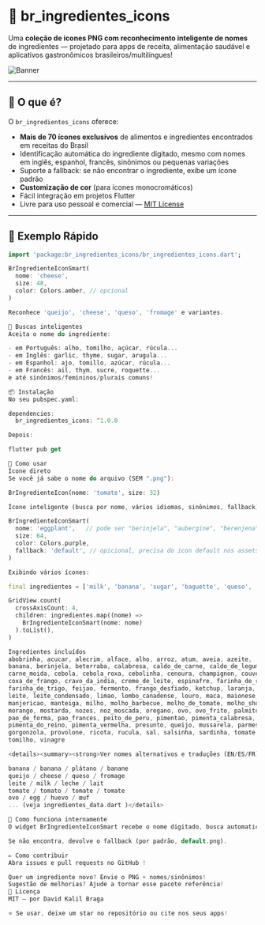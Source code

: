 # 🥕 br_ingredientes_icons

Uma **coleção de ícones PNG com reconhecimento inteligente de nomes** de ingredientes — projetado para apps de receita, alimentação saudável e aplicativos gastronômicos brasileiros/multilíngues!

![Banner](https://user-images.githubusercontent.com/yourgithubusername/yourbanner.png) <!-- troque por um banner se quiser -->

---

## 🚀 O que é?

O `br_ingredientes_icons` oferece:

- **Mais de 70 ícones exclusivos** de alimentos e ingredientes encontrados em receitas do Brasil
- Identificação automática do ingrediente digitado, mesmo com nomes em inglês, espanhol, francês, sinônimos ou pequenas variações
- Suporte a fallback: se não encontrar o ingrediente, exibe um ícone padrão
- **Customização de cor** (para ícones monocromáticos)
- Fácil integração em projetos Flutter
- Livre para uso pessoal e comercial — [MIT License](LICENSE)

---

## 📱 Exemplo Rápido

```dart
import 'package:br_ingredientes_icons/br_ingredientes_icons.dart';

BrIngredienteIconSmart(
  nome: 'cheese',
  size: 48,
  color: Colors.amber, // opcional
)

Reconhece 'queijo', 'cheese', 'queso', 'fromage' e variantes.

🧠 Buscas inteligentes
Aceita o nome do ingrediente:

- em Português: alho, tomilho, açúcar, rúcula...
- em Inglês: garlic, thyme, sugar, arugula...
- em Espanhol: ajo, tomillo, azúcar, rúcula...
- em Francês: ail, thym, sucre, roquette...
e até sinônimos/femininos/plurais comuns!

📦 Instalação
No seu pubspec.yaml:

dependencies:
  br_ingredientes_icons: ^1.0.0

Depois:

flutter pub get

🎨 Como usar
Ícone direto
Se você já sabe o nome do arquivo (SEM ".png"):

BrIngredienteIcon(nome: 'tomate', size: 32)

Ícone inteligente (busca por nome, vários idiomas, sinônimos, fallback):

BrIngredienteIconSmart(
  nome: 'eggplant',   // pode ser "berinjela", "aubergine", "berenjena"...
  size: 64,
  color: Colors.purple,
  fallback: 'default', // opicional, precisa do icon default nos assets
)

Exibindo vários ícones:

final ingredientes = ['milk', 'banana', 'sugar', 'baguette', 'queso', 'cheese'];

GridView.count(
  crossAxisCount: 4,
  children: ingredientes.map((nome) =>
    BrIngredienteIconSmart(nome: nome)
  ).toList(),
)

Ingredientes incluídos
abobrinha, acucar, alecrim, alface, alho, arroz, atum, aveia, azeite,
banana, berinjela, beterraba, calabresa, caldo_de_carne, caldo_de_legumes,
carne_moida, cebola, cebola_roxa, cebolinha, cenoura, champignon, couve,
coxa_de_frango, cravo_da_india, creme_de_leite, espinafre, farinha_de_rosca,
farinha_de_trigo, feijao, fermento, frango_desfiado, ketchup, laranja,
leite, leite_condensado, limao, lombo_canadense, louro, maca, maionese,
manjericao, manteiga, milho, molho_barbecue, molho_de_tomate, molho_shoyu,
morango, mostarda, nozes, noz_moscada, oregano, ovo, ovo_frito, palmito,
pao_de_forma, pao_frances, peito_de_peru, pimentao, pimenta_calabresa,
pimenta_do_reino, pimenta_vermelha, presunto, queijo, mussarela, parmesao,
gorgonzola, provolone, ricota, rucula, sal, salsinha, sardinha, tomate,
tomilho, vinagre

<details><summary><strong>Ver nomes alternativos e traduções (EN/ES/FR)</strong></summary>

banana / banana / plátano / banane
queijo / cheese / queso / fromage
leite / milk / leche / lait
tomate / tomato / tomate / tomate
ovo / egg / huevo / œuf
... (veja ingredientes_data.dart )</details>

🔄 Como funciona internamente
O widget BrIngredienteIconSmart recebe o nome digitado, busca automaticamente no banco de aliases (que cobre PT, EN, ES, FR, sinônimos), e retorna a chave correspondente ao arquivo PNG na pasta assets/icons/.

Se não encontra, devolve o fallback (por padrão, default.png).

✏️ Como contribuir
Abra issues e pull requests no GitHub !

Quer um ingrediente novo? Envie o PNG + nomes/sinônimos!
Sugestão de melhorias? Ajude a tornar esse pacote referência!
📄 Licença
MIT — por David Kalil Braga

⭐ Se usar, deixe um star no repositório ou cite nos seus apps!

